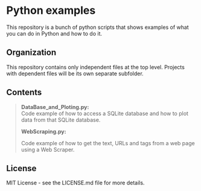 # Python examples
  This repository is a bunch of python scripts that shows examples of what you can do in Python and how to do it.

## Organization
  This repository contains only independent files at the top level. 
  Projects with dependent files will be its own separate subfolder.
  
## Contents
> **DataBase_and_Ploting.py:**<br>
    Code example of how to access a SQLite database and how to plot data from that SQLite database.
>
>
> **WebScraping.py:**
>
> Code example of how to get the text, URLs and tags from a web page using a Web Scraper.

## License
  MIT License - see the LICENSE.md file for more details.
